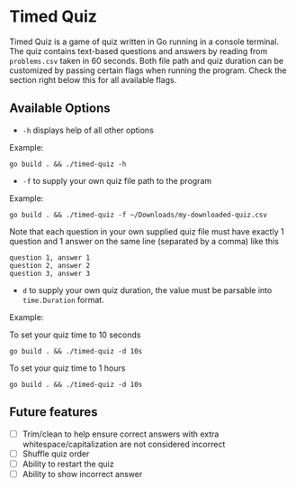 # Timed Quiz
Timed Quiz is a game of quiz written in Go running in a console terminal. The quiz contains text-based questions and answers by reading from `problems.csv` taken in 60 seconds. Both file path and quiz duration can be customized by passing certain flags when running the program. Check the section right below this for all available flags.   

## Available Options
- `-h` displays help of all other options

Example:
```
go build . && ./timed-quiz -h
```

- `-f` to supply your own quiz file path to the program

Example:
```
go build . && ./timed-quiz -f ~/Downloads/my-downloaded-quiz.csv
```

Note that each question in your own supplied quiz file must have exactly 1 question and 1 answer on the same line (separated by a comma) like this
```
question 1, answer 1
question 2, answer 2
question 3, answer 3
```

- `d` to supply your own quiz duration, the value must be parsable into `time.Duration` format.

Example:

To set your quiz time to 10 seconds
```
go build . && ./timed-quiz -d 10s
```

To set your quiz time to 1 hours
```
go build . && ./timed-quiz -d 10s
```

## Future features
- [ ] Trim/clean to help ensure correct answers with extra whitespace/capitalization are not considered incorrect
- [ ] Shuffle quiz order
- [ ] Ability to restart the quiz
- [ ] Ability to show incorrect answer
